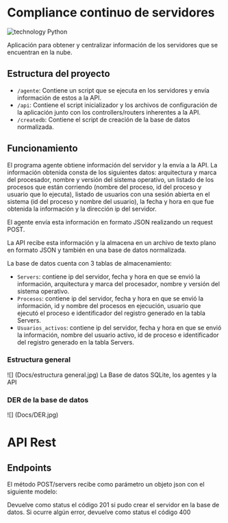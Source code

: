 # Compliance continuo de servidores
![technology Python](https://img.shields.io/badge/technology-python-blue.svg)

Aplicación para obtener y centralizar información de los servidores que se encuentran en la nube.


## Estructura del proyecto

* ```/agente```: Contiene un script que se ejecuta en los servidores y envía información de estos a la API.
* ```/api```: Contiene el script inicializador y los archivos de configuración de la aplicación junto con los controllers/routers inherentes a la API.
* ```/createdb```: Contiene el script de creación de la base de datos normalizada.


## Funcionamiento

El programa agente obtiene información del servidor y la envía a la API. La información obtenida consta de los siguientes datos: arquitectura y marca del procesador, nombre y versión del sistema operativo, un listado de los procesos que están corriendo (nombre del proceso, id del proceso y usuario que lo ejecuta), listado de usuarios con una sesión abierta en el sistema (id del proceso y nombre del usuario), la fecha y hora en que fue obtenida la información y la dirección ip del servidor.

El agente envía esta información en formato JSON realizando un request POST.

La API recibe esta información y la almacena en un archivo de texto plano en formato JSON y también en una base de datos normalizada.

La base de datos cuenta con 3 tablas de almacenamiento:

* ```Servers```: contiene ip del servidor, fecha y hora en que se envió la información, arquitectura y marca del procesador, nombre y versión del sistema operativo.
* ```Procesos```: contiene ip del servidor,  fecha y hora en que se envió la información, id y nombre del procesos en ejecución, usuario que ejecutó el proceso e identificador del registro generado en la tabla Servers.
* ```Usuarios_activos```: contiene ip del servidor,  fecha y hora en que se envió la información, nombre del usuario activo, id de proceso e identificador del registro generado en la tabla Servers.

### Estructura general
![] (Docs/estructura general.jpg)
La Base de datos SQLite, los agentes y la API

### DER de la base de datos
![] (Docs/DER.jpg)

# API Rest

## Endpoints

El método POST/servers recibe como parámetro un objeto json con el siguiente modelo:

Devuelve como status el código 201 si pudo crear el servidor en la base de datos.
Si ocurre algún error, devuelve como status el código 400


